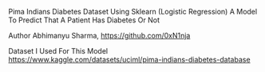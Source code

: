 Pima Indians Diabetes Dataset Using Sklearn (Logistic Regression)
A Model To Predict That A Patient Has Diabetes Or Not

Author
Abhimanyu Sharma, https://github.com/0xN1nja

Dataset I Used For This Model
https://www.kaggle.com/datasets/uciml/pima-indians-diabetes-database